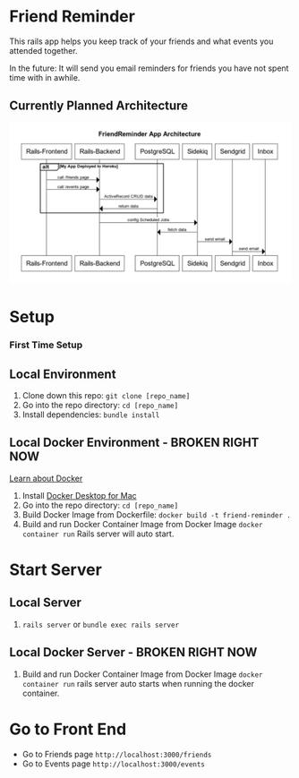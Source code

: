 # Friend Reminder

This rails app helps you keep track of your friends and what events you attended together. 

In the future: It will send you email reminders for friends you have not spent time with in awhile.

## Currently Planned Architecture
![](architecture.png)


# Setup
### First Time Setup
## Local Environment
1. Clone down this repo: `git clone [repo_name]`
1. Go into the repo directory: `cd [repo_name]`
1. Install dependencies: `bundle install`

## Local Docker Environment - BROKEN RIGHT NOW
[Learn about Docker](https://semaphoreci.com/community/tutorials/dockerizing-a-ruby-on-rails-application)

1. Install [Docker Desktop for Mac](https://hub.docker.com/editions/community/docker-ce-desktop-mac)
1. Go into the repo directory: `cd [repo_name]`
1. Build Docker Image from Dockerfile: `docker build -t friend-reminder .`
1. Build and run Docker Container Image from Docker Image `docker container run`
Rails server will auto start. 


# Start Server
## Local Server
1. `rails server` or `bundle exec rails server`


## Local Docker Server  - BROKEN RIGHT NOW
1. Build and run Docker Container Image from Docker Image `docker container run`
rails server auto starts when running the docker container.

# Go to Front End
* Go to Friends page `http://localhost:3000/friends`
* Go to Events page `http://localhost:3000/events`